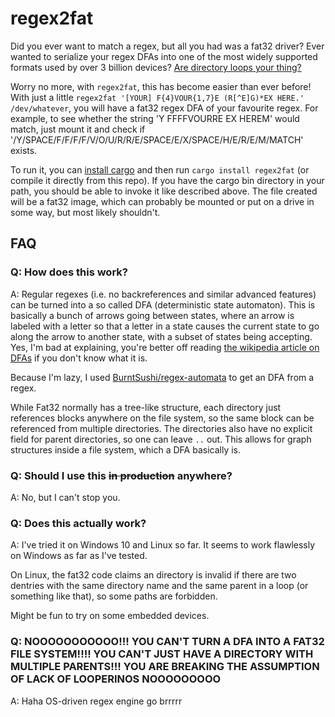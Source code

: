 regex2fat
=========

Did you ever want to match a regex, but all you had was a fat32 driver?
Ever wanted to serialize your regex DFAs into one of the most widely supported formats used by over 3 billion devices?
[Are directory loops your thing?](https://xkcd.com/981/)

Worry no more, with `regex2fat`, this has become easier than ever before!
With just a little `regex2fat '[YOUR] F{4}VOUR{1,7}E (R[^E]G)*EX HERE.' /dev/whatever`, you will have a fat32 regex DFA of your favourite regex.
For example, to see whether the string 'Y FFFFVOURRE EX HEREM' would match, just mount it and check if '/Y/SPACE/F/F/F/F/V/O/U/R/R/E/SPACE/E/X/SPACE/H/E/R/E/M/MATCH' exists.

To run it, you can [install cargo](https://doc.rust-lang.org/cargo/getting-started/installation.html) and then run `cargo install regex2fat` (or compile it directly from this repo).
If you have the cargo bin directory in your path, you should be able to invoke it like described above.
The file created will be a fat32 image, which can probably be mounted or put on a drive in some way, but most likely shouldn't.

## FAQ
### Q: How does this work?
A: Regular regexes (i.e. no backreferences and similar advanced features) can be turned into a so called DFA (deterministic state automaton).
This is basically a bunch of arrows going between states, where an arrow is labeled with a letter so that a letter in a state causes the current state to go along the arrow to another state, with a subset of states being accepting.
Yes, I'm bad at explaining, you're better off reading [the wikipedia article on DFAs](https://en.wikipedia.org/wiki/Deterministic_finite_automaton) if you don't know what it is.

Because I'm lazy, I used [BurntSushi/regex-automata](https://github.com/BurntSushi/regex-automata) to get an DFA from a regex.

While Fat32 normally has a tree-like structure, each directory just references blocks anywhere on the file system, so the same block can be referenced from multiple directories.
The directories also have no explicit field for parent directories, so one can leave `..` out.
This allows for graph structures inside a file system, which a DFA basically is.

### Q: Should I use this <del>in production</del> anywhere?
A: No, but I can't stop you.

### Q: Does this actually work?
A: I've tried it on Windows 10 and Linux so far.
It seems to work flawlessly on Windows as far as I've tested.

On Linux, the fat32 code claims an directory is invalid if there are two dentries with the same directory name and the same parent in a loop (or something like that), so some paths are forbidden.

Might be fun to try on some embedded devices.

### Q: NOOOOOOOOOOO!!! YOU CAN'T TURN A DFA INTO A FAT32 FILE SYSTEM!!!! YOU CAN'T JUST HAVE A DIRECTORY WITH MULTIPLE PARENTS!!! YOU ARE BREAKING THE ASSUMPTION OF LACK OF LOOPERINOS NOOOOOOOOO
A: Haha OS-driven regex engine go brrrrr
